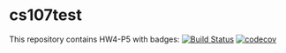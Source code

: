 # cs107test
This repository contains HW4-P5 with badges:
[![Build Status](https://travis-ci.com/lucyzsunshine/cs107test.svg?branch=master)](https://travis-ci.com/lucyzsunshine/cs107test.svg?branch=master)
[![codecov](https://codecov.io/gh/lucyzsunshine/cs107test/branch/master/graph/badge.svg?token=V8NLKGW81H)](undefined)


